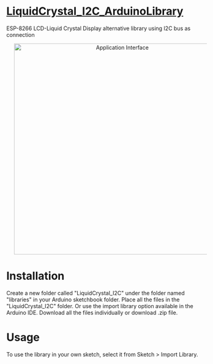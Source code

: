 # [LiquidCrystal_I2C_ArduinoLibrary](https://sgagankumar.github.io/LiquidCrystal_I2C_ArduinoLibrary/)
ESP-8266 LCD-Liquid Crystal Display alternative library using I2C bus as connection
<br>
<div align="center">
<img src="Screenshots/SS1.jpg" alt="Application Interface" width=auto height=550px hspace="20"/>
</div>


# Installation
Create a new folder called "LiquidCrystal_I2C" under the folder named "libraries" in your Arduino sketchbook folder. Place all the files in the "LiquidCrystal_I2C" folder. Or use the import library option available in the Arduino IDE. Download all the files individually or download .zip file.

# Usage
To use the library in your own sketch, select it from Sketch > Import Library.
